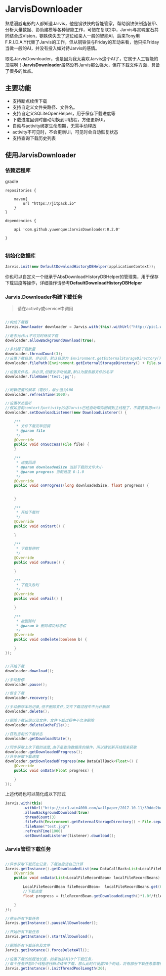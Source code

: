 # JarvisDownloader

熟悉漫威电影的人都知道Jarvis，他是钢铁侠的智能管家，帮助钢铁侠制造装甲、分析大量数据、协助建模等各种智能工作，可惜在复联2中，Jarvis与灵魂宝石共同结合成Vision，钢铁侠失去了这位如亲人一般的智能AI，后来Tony用F.R.I.D.A.Y代替了Jarvis的工作，但从钢铁侠与Friday的互动来看，他只把Friday当做一般的AI，并没有投入如对待Jarvis的感情。

取名JarvisDownloader，也是因为我太喜欢Jarvis这个AI了，它属于人工智能的顶端啊！**JarvisDownloader**虽然没有Jarvis那么强大，但在下载文件方面，具备了很多的优点。
 

## 主要功能

- 支持断点续传下载
- 支持自定义文件夹路径、文件名。
- 支持自定义SQLiteOpenHelper，用于保存下载进度等
- 下载进度回调时自动切换到UI线程，方便更新UI。
- 自动与activity绑定生命周期，无需手动释放
- activity不可见时，不会更新UI，可见时会自动恢复状态
- 支持查询下载历史列表

## 使用**JarvisDownloader**
### 依赖远程库

gradle


```
repositories {
    
    maven{
        url "https://jitpack.io"
    }
}

dependencies {

	api 'com.github.yuwenque:JarvisDownloader:0.2.0'

}


```



### 初始化数据库


```Java
Jarvis.init(new DefaultDownloadHistoryDBHelper(applicationContext));
```

你也可以自定义一个继承于AbsDownloadHistoryDBHelper的管理类，用于保存下载进度等操作，详细操作请参考**DefaultDownloadHistoryDBHelper**


### Jarvis.Downloader构建下载任务

>请在activity或service中调用


```Java

//构成下载器
Jarvis.Downloader downloader = Jarvis.with(this).withUrl("http://pic1.win4000.com/wallpaper/2017-10-11/59dde2bca944f.jpg");

//是否允许ui不可见时继续下载
downloader.allowBackgroundDownload(true);

//多线程下载数量
downloader.threadCount(3);
//设置下载目录，非必须，默认目录为 Environment.getExternalStorageDirectory()+File.separator+"Jarvis"
downloader.filePath(Environment.getExternalStorageDirectory() + File.separator + "Jarvis");

//设置文件名，非必须,但建议手动设置,默认为服务器文件的名字
downloader.fileName("test.jpg");


//刷新进度的频率（毫秒），最小值为100
downloader.refreshTime(1000);

//设置状态监听
//假如当前context为activity的话Jarvis已经自动帮你回调到主线程了，不需要调用activity.runOnUiThread
downloader.setDownloadListener(new DownloadListener() {

    /**
     * 文件下载完毕回调
     * @param file
     */
    @Override
    public void onSuccess(File file) {
    }

    /**
     * 进度回调
     * @param downloadedSize 当前下载的文件大小
     * @param progress 当前进度 0-1.0
     */
    @Override
    public void onProgress(long downloadedSize, float progress) {


    }

    /**
     * 开始下载时
     */
    @Override
    public void onStart() {

    }

    /**
     * 下载暂停时
     */
    @Override
    public void onPause() {

    }

    /**
     * 下载失败时
     */
    @Override
    public void onFail() {

    }

    /**
     * 被删除时
     * @param b 删除成功标志位
     */
    @Override
    public void onDelete(boolean b) {

    }
});


//开始下载
downloader.download();

//手动暂停
downloader.pause();

//恢复下载
downloader.recovery();

//手动删除本地记录,但不删除文件,文件下载过程中不允许删除
downloader.delete();

//删除下载记录以及文件，文件下载过程中不允许删除
downloader.deleteCacheFile();

//获取当前的下载状态
downloader.getDownloadState();

//同步获取上次下载的进度,由于是查询数据库的操作，所以建议新开线程来获取
downloader.getDownloadedProgress();
//异步获取下载进度
downloader.getDownloadedProgress(new DataCallBack<Float>() {
    @Override
    public void onData(Float progress) {

    }
});


```

上述代码也可以简化成以下形式


```java
Jarvis.with(this)
        .withUrl("http://pic1.win4000.com/wallpaper/2017-10-11/59dde2bca944f.jpg")
        .allowBackgroundDownload(true)
        .threadCount(3)
        .filePath(Environment.getExternalStorageDirectory() + File.separator + "Jarvis")
        .fileName("test.jpg")
        .refreshTime(1000)
        .setDownloadListener(listener).download();
```


### Jarvis管理下载任务

```java

//异步获取下载历史记录，下载进度请自己计算
Jarvis.getInstance().getDownloadedList(new DataCallBack<List<LocalFileRecordBean>>() {
    @Override
    public void onData(List<LocalFileRecordBean> localFileRecordBeans) {

        LocalFileRecordBean fileRecordBean=  localFileRecordBeans.get(0);
        //下载进度
        float progress = fileRecordBean.getDownloadedLength()*1.0f/fileRecordBean.getFileTotalLength();

    }
});

//停止所有下载任务
Jarvis.getInstance().pauseAllDownloader();

//开始所有下载任务
Jarvis.getInstance().startAllDownload();

//删除所有下载任务及文件
Jarvis.getInstance().forceDeleteAll();

//设置下载的线程池长度，如果当前有10个下载任务，
//每个任务开启3个线程进行断点续传下载，那么此时只设置20个的话，将有部分下载任务需等待其他线程执行完任务才能开始
Jarvis.getInstance().initThreadPoolLength(20);

```

